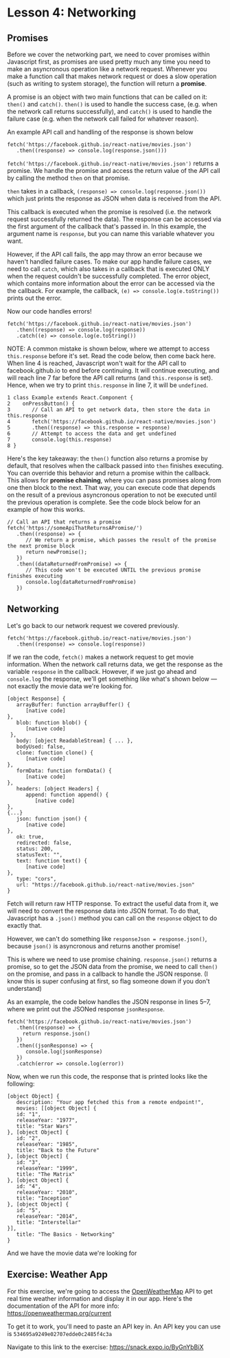 # Lesson 4: Networking
## Promises

Before we cover the networking part, we need to cover promises within Javascript first, as promises are used pretty much any time you need to make an asyncronous operation like a network request. Whenever you make a function call that makes network request or does a slow operation (such as writing to system storage), the function will return a **promise**.

A promise is an object with two main functions that can be called on it: `then()` and `catch()`. `then()` is used to handle the success case, (e.g. when the network call returns successfully), and `catch()` is used to handle the failure case (e.g. when the network call failed for whatever reason).

An example API call and handling of the response is shown below

```
fetch('https://facebook.github.io/react-native/movies.json')
   .then((response) => console.log(response.json())) 
```
       
`fetch('https://facebook.github.io/react-native/movies.json')` returns a promise. We handle the promise and access the return value of the API call by calling the method `then` on that promise. 

`then` takes in a callback, `(response) => console.log(response.json())` which just prints the response as JSON when data is received from the API. 

This callback is executed when the promise is resolved (i.e. the network request successfully returned the data). The response can be accessed via the first argument of the callback that's passed in. In this example, the argument name is `response`, but you can name this variable whatever you want.

However, if the API call fails, the app may throw an error because we haven't handled failure cases. To make our app handle failure cases, we need to call `catch`, which also takes in a callback that is executed ONLY when the request couldn't be successfully completed. The error object, which contains more information about the error can be accessed via the the callback. For example, the callback, `(e) => console.log(e.toString())` prints out the error.

Now our code handles errors!
```
fetch('https://facebook.github.io/react-native/movies.json')    
   .then((response) => console.log(response)) 
   .catch((e) => console.log(e.toString())
```
NOTE: A common mistake is shown below, where we attempt to access `this.response` before it's set. Read the code below, then come back here. When line 4 is reached, Javascript won't wait for the API call to facebook.github.io to end before continuing. It will continue executing, and will reach line 7 far before the API call returns (and `this.response` is set). Hence, when we try to print `this.response` in line 7, it will be `undefined`.
```
1 class Example extends React.Component {
2    onPressButton() {
3       // Call an API to get network data, then store the data in this.response
4       fetch('https://facebook.github.io/react-native/movies.json')
5       .then((response) => this.response = response)
6       // Attempt to access the data and get undefined
7       console.log(this.response)
8 }
```
Here's the key takeaway: the `then()` function also returns a promise by default, that resolves when the callback passed into `then` finishes executing. You can override this behavior and return a promise within the callback. This allows for **promise chaining**, where you can pass promises along from one then block to the next. That way, you can execute code that depends on the result of a previous asyncronous operation to not be executed until the previous operation is complete. See the code block below for an example of how this works.

```
// Call an API that returns a promise
fetch('https://someApiThatReturnsAPromise/')   
   .then((response) => {
      // We return a promise, which passes the result of the promise the next promise block
      return newPromise();
   })
   .then((dataReturnedFromPromise) => {
      // This code won't be executed UNTIL the previous promise finishes executing
      console.log(dataReturnedFromPromise)
   })
```

## Networking
Let's go back to our network request we covered previously. 
```
fetch('https://facebook.github.io/react-native/movies.json')   
   .then((response) => console.log(response)) 
```
If we ran the code, `fetch()` makes a network request to get movie information. When the network call returns data, we get the response as the variable `response` in the callback. However, if we just go ahead and `console.log` the response, we'll get something like what's shown below — not exactly the movie data we're looking for. 
```
[object Response] {
   arrayBuffer: function arrayBuffer() {
      [native code]
},
   blob: function blob() {
      [native code]
 },
   body: [object ReadableStream] { ... },
   bodyUsed: false,
   clone: function clone() {
      [native code]
},
   formData: function formData() {
      [native code]
},
   headers: [object Headers] {
      append: function append() {
         [native code]
},
{...}
   json: function json() {
      [native code]
},
   ok: true,
   redirected: false,
   status: 200,
   statusText: "",
   text: function text() {
      [native code]
},
   type: "cors",
   url: "https://facebook.github.io/react-native/movies.json"
}
```
Fetch will return raw HTTP response. To extract the useful data from it, we will need to convert the response data into JSON format. To do that, Javascript has a `.json()` method you can call on the `response` object to do exactly that. 

However, we can't do something like `responseJson = response.json()`, because `json()` is asyncronous and returns another promise!

This is where we need to use promise chaining. `response.json()` returns a promise, so to get the JSON data from the promise, we need to call `then()` on the promise, and pass in a callback to handle the JSON response. (I know this is super confusing at first, so flag someone down if you don't understand)

As an example, the code below handles the JSON response in lines 5–7, where we print out the JSONed response `jsonResponse`.
```
fetch('https://facebook.github.io/react-native/movies.json')   
   .then((response) => {
     return response.json()
   })
   .then((jsonResponse) => {
      console.log(jsonResponse)
   })
   .catch(error => console.log(error))
```
Now, when we run this code, the response that is printed looks like the following:
```
[object Object] {
   description: "Your app fetched this from a remote endpoint!",
   movies: [[object Object] {
   id: "1",
   releaseYear: "1977",
   title: "Star Wars"
}, [object Object] {
   id: "2",
   releaseYear: "1985",
   title: "Back to the Future"
}, [object Object] {
   id: "3",
   releaseYear: "1999",
   title: "The Matrix"
}, [object Object] {
   id: "4",
   releaseYear: "2010",
   title: "Inception"
}, [object Object] {
   id: "5",
   releaseYear: "2014",
   title: "Interstellar"
}],
   title: "The Basics - Networking"
}
```
And we have the movie data we're looking for

## Exercise: Weather App
For this exercise, we're going to access the [OpenWeatherMap](https://openweathermap.org) API to get real time weather information and display it in our app. Here's the documentation of the API for more info: https://openweathermap.org/current

To get it to work, you'll need to paste an API key in. An API key you can use is `534695a9249e02707edde0c2485f4c3a`

Navigate to this link to the exercise: https://snack.expo.io/ByGnYbBiX
